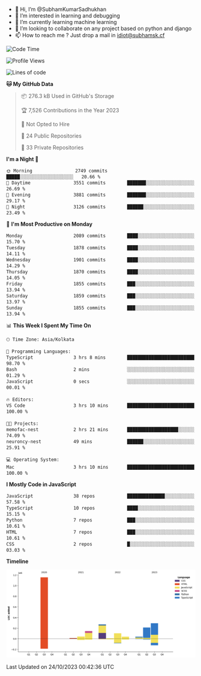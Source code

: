 - 👋 Hi, I’m @SubhamKumarSadhukhan
- 👀 I’m interested in learning and debugging
- 🌱 I’m currently learning machine learning
- 💞️ I’m looking to collaborate on any project based on python and django
- 📫 How to reach me ?
      Just drop a mail in idiot@subhamsk.cf

<!---
SubhamKumarSadhukhan/SubhamKumarSadhukhan is a ✨ special ✨ repository because its `README.md` (this file) appears on your GitHub profile.
You can click the Preview link to take a look at your changes.
--->


<!--START_SECTION:waka-->
![Code Time](http://img.shields.io/badge/Code%20Time-1%2C597%20hrs%2045%20mins-blue)

![Profile Views](http://img.shields.io/badge/Profile%20Views-1-blue)

![Lines of code](https://img.shields.io/badge/From%20Hello%20World%20I%27ve%20Written-2.3%20million%20lines%20of%20code-blue)

**🐱 My GitHub Data** 

> 📦 276.3 kB Used in GitHub's Storage 
 > 
> 🏆 7,526 Contributions in the Year 2023
 > 
> 🚫 Not Opted to Hire
 > 
> 📜 24 Public Repositories 
 > 
> 🔑 33 Private Repositories 
 > 
**I'm a Night 🦉** 

```text
🌞 Morning                2749 commits        █████░░░░░░░░░░░░░░░░░░░░   20.66 % 
🌆 Daytime                3551 commits        ███████░░░░░░░░░░░░░░░░░░   26.69 % 
🌃 Evening                3881 commits        ███████░░░░░░░░░░░░░░░░░░   29.17 % 
🌙 Night                  3126 commits        ██████░░░░░░░░░░░░░░░░░░░   23.49 % 
```
📅 **I'm Most Productive on Monday** 

```text
Monday                   2089 commits        ████░░░░░░░░░░░░░░░░░░░░░   15.70 % 
Tuesday                  1878 commits        ████░░░░░░░░░░░░░░░░░░░░░   14.11 % 
Wednesday                1901 commits        ████░░░░░░░░░░░░░░░░░░░░░   14.29 % 
Thursday                 1870 commits        ████░░░░░░░░░░░░░░░░░░░░░   14.05 % 
Friday                   1855 commits        ███░░░░░░░░░░░░░░░░░░░░░░   13.94 % 
Saturday                 1859 commits        ███░░░░░░░░░░░░░░░░░░░░░░   13.97 % 
Sunday                   1855 commits        ███░░░░░░░░░░░░░░░░░░░░░░   13.94 % 
```


📊 **This Week I Spent My Time On** 

```text
🕑︎ Time Zone: Asia/Kolkata

💬 Programming Languages: 
TypeScript               3 hrs 8 mins        █████████████████████████   98.70 % 
Bash                     2 mins              ░░░░░░░░░░░░░░░░░░░░░░░░░   01.29 % 
JavaScript               0 secs              ░░░░░░░░░░░░░░░░░░░░░░░░░   00.01 % 

🔥 Editors: 
VS Code                  3 hrs 10 mins       █████████████████████████   100.00 % 

🐱‍💻 Projects: 
memofac-nest             2 hrs 21 mins       ███████████████████░░░░░░   74.09 % 
neuroncy-nest            49 mins             ██████░░░░░░░░░░░░░░░░░░░   25.91 % 

💻 Operating System: 
Mac                      3 hrs 10 mins       █████████████████████████   100.00 % 
```

**I Mostly Code in JavaScript** 

```text
JavaScript               38 repos            ██████████████░░░░░░░░░░░   57.58 % 
TypeScript               10 repos            ████░░░░░░░░░░░░░░░░░░░░░   15.15 % 
Python                   7 repos             ███░░░░░░░░░░░░░░░░░░░░░░   10.61 % 
HTML                     7 repos             ███░░░░░░░░░░░░░░░░░░░░░░   10.61 % 
CSS                      2 repos             █░░░░░░░░░░░░░░░░░░░░░░░░   03.03 % 
```



**Timeline**

![Lines of Code chart](https://raw.githubusercontent.com/SubhamKumarSadhukhan/SubhamKumarSadhukhan/main/assets/bar_graph.png)


 Last Updated on 24/10/2023 00:42:36 UTC
<!--END_SECTION:waka-->
